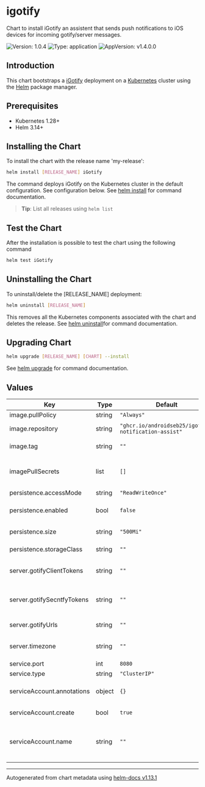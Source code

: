 # igotify

Chart to install iGotify an assistent that sends push notifications to iOS devices for incoming gotify/server messages.

![Version: 1.0.4](https://img.shields.io/badge/Version-1.0.4-informational?style=flat-square) ![Type: application](https://img.shields.io/badge/Type-application-informational?style=flat-square) ![AppVersion: v1.4.0.0](https://img.shields.io/badge/AppVersion-v1.4.0.0-informational?style=flat-square)

## Introduction

This chart bootstraps a [iGotify](https://github.com/androidseb25/iGotify-Notification-Assistent) deployment on a [Kubernetes](https://kubernetes.io) cluster using the [Helm](https://helm.sh) package manager.

## Prerequisites

- Kubernetes 1.28+
- Helm 3.14+

## Installing the Chart

To install the chart with the release name 'my-release':

```bash
helm install [RELEASE_NAME] iGotify
```

The command deploys iGotify on the Kubernetes cluster in the default configuration.
See configuration below.
See [helm install](https://helm.sh/docs/helm/helm_install/) for command documentation.
> **Tip**: List all releases using `helm list`

## Test the Chart

After the installation is possible to test the chart using the following command

```bash
helm test iGotify
```

## Uninstalling the Chart

To uninstall/delete the [RELEASE_NAME] deployment:

```bash
helm uninstall [RELEASE_NAME]
```

This removes all the Kubernetes components associated with the chart and deletes the release.
See [helm uninstall](https://helm.sh/docs/helm/helm_uninstall/)for command documentation.

## Upgrading Chart

```bash
helm upgrade [RELEASE_NAME] [CHART] --install
```

See [helm upgrade](https://helm.sh/docs/helm/helm_upgrade/) for command documentation.

## Values

| Key | Type | Default | Description |
|-----|------|---------|-------------|
| image.pullPolicy | string | `"Always"` | pull policy |
| image.repository | string | `"ghcr.io/androidseb25/igotify-notification-assist"` | repository with igotify image |
| image.tag | string | `""` | current version of the image |
| imagePullSecrets | list | `[]` | imagePullSecrets (not needed, if default image is used) |
| persistence.accessMode | string | `"ReadWriteOnce"` | accessMode |
| persistence.enabled | bool | `false` | enable persistence when true |
| persistence.size | string | `"500Mi"` | default storage size |
| persistence.storageClass | string | `""` | actual storageClass |
| server.gotifyClientTokens | string | `""` | the client token from the Gotify Client |
| server.gotifySecntfyTokens | string | `""` | the SecNtfy Token that you get from the app after configure |
| server.gotifyUrls | string | `""` | the local gotify sever URL |
| server.timezone | string | `""` | server timezone (eg. Europe/Rome) |
| service.port | int | `8080` |  |
| service.type | string | `"ClusterIP"` |  |
| serviceAccount.annotations | object | `{}` | add annotations to serviceAccount |
| serviceAccount.create | bool | `true` | enable serviceAccount |
| serviceAccount.name | string | `""` | name of the serviceAccount (will be generated if empty) |

----------------------------------------------
Autogenerated from chart metadata using [helm-docs v1.13.1](https://github.com/norwoodj/helm-docs/releases/v1.13.1)

